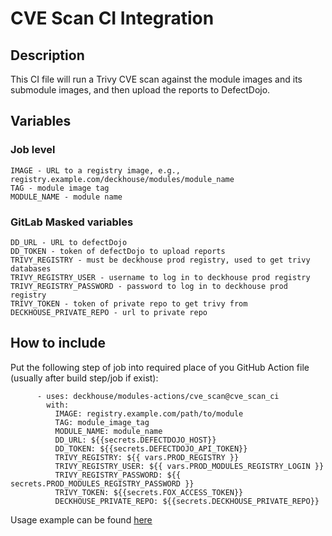 # CVE Scan CI Integration

## Description
This CI file will run a Trivy CVE scan against the module images and its submodule images, and then upload the reports to DefectDojo.

## Variables

### Job level
```
IMAGE - URL to a registry image, e.g., registry.example.com/deckhouse/modules/module_name
TAG - module image tag
MODULE_NAME - module name
```

### GitLab Masked variables
```
DD_URL - URL to defectDojo
DD_TOKEN - token of defectDojo to upload reports
TRIVY_REGISTRY - must be deckhouse prod registry, used to get trivy databases
TRIVY_REGISTRY_USER - username to log in to deckhouse prod registry
TRIVY_REGISTRY_PASSWORD - password to log in to deckhouse prod registry
TRIVY_TOKEN - token of private repo to get trivy from
DECKHOUSE_PRIVATE_REPO - url to private repo
```

## How to include

Put the following step of job into required place of you GitHub Action file (usually after build step/job if exist):  
```
      - uses: deckhouse/modules-actions/cve_scan@cve_scan_ci
        with:
          IMAGE: registry.example.com/path/to/module
          TAG: module_image_tag
          MODULE_NAME: module_name
          DD_URL: ${{secrets.DEFECTDOJO_HOST}}
          DD_TOKEN: ${{secrets.DEFECTDOJO_API_TOKEN}}
          TRIVY_REGISTRY: ${{ vars.PROD_REGISTRY }}
          TRIVY_REGISTRY_USER: ${{ vars.PROD_MODULES_REGISTRY_LOGIN }}
          TRIVY_REGISTRY_PASSWORD: ${{ secrets.PROD_MODULES_REGISTRY_PASSWORD }}
          TRIVY_TOKEN: ${{secrets.FOX_ACCESS_TOKEN}}
          DECKHOUSE_PRIVATE_REPO: ${{secrets.DECKHOUSE_PRIVATE_REPO}}
```

Usage example can be found [here](../.examples/cve_scan.yml)
